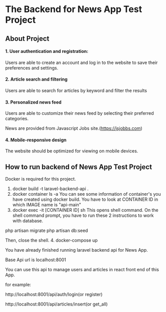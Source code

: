 <p></p>
<h1 style="font-weight:bold">The Backend for News App Test Project</h1>

## About Project
<h4>1. User authentication and registration:</h4>

Users are able to create an account and log in to the website to save their preferences and settings.

<h4>2. Article search and filtering</h4>

Users are able to search for articles by keyword and filter the results

<h4>3. Personalized news feed</h4>

Users are able to customize their news feed by selecting their preferred categories.

News are provided from Javascript Jobs site.(https://jsjobbs.com)

<h4>4. Mobile-responsive design</h4>

The website should be optimized for viewing on mobile devices.

## How to run backend of News App Test Project

Docker is required for this project.

1. docker build -t laravel-backend-api .
2. docker container ls -a
You can see some information of container's you have created using docker build.
You have to look at CONTAINER ID in which IMAGE name is "api-main"
3. docker exec -it [CONTAINER ID] sh
This opens shell command.
On the shell command prompt, you have to run these 2 instructions to work with database.

php artisan migrate
php artisan db:seed

Then, close the shell.
4. docker-compose up

You have already finished running laravel backend api for News App.

Base Api url is localhost:8001

You can use this api to manage users and articles in react front end of this App.

for example:

http://localhost:8001/api/auth/login(or register)

http://localhost:8001/api/articles/insert(or get_all)
